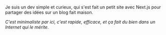 Je suis un dev simple et curieux, qui s'est fait un petit site avec Next.js pour partager des idées sur un blog fait maison.

_C'est minimaliste par ici, c'est rapide, efficace, et ça fait du bien dans un Internet qui le mérite._
